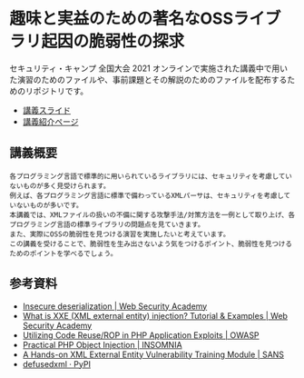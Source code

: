 # 趣味と実益のための著名なOSSライブラリ起因の脆弱性の探求
セキュリティ・キャンプ 全国大会 2021 オンラインで実施された講義中で用いた演習のためのファイルや、事前課題とその解説のためのファイルを配布するためのリポジトリです。

- [講義スライド](https://speakerdeck.com/tkmru/seccamp2021-b5)
- [講義紹介ページ](https://www.ipa.go.jp/jinzai/camp/2021/zenkoku2021_program_list.html#list_b5)

## 講義概要

```
各プログラミング言語で標準的に用いられているライブラリには、セキュリティを考慮していないものが多く見受けられます。
例えば、各プログラミング言語に標準で備わっているXMLパーサは、セキュリティを考慮していないものが多いです。
本講義では、XMLファイルの扱いの不備に関する攻撃手法/対策方法を一例として取り上げ、各プログラミング言語の標準ライブラリの問題点を見ていきます。
また、実際にOSSの脆弱性を見つける演習を実施したいと考えています。
この講義を受けることで、脆弱性を生み出さないよう気をつけるポイント、脆弱性を見つけるためのポイントを学べるでしょう。
```

## 参考資料
- [Insecure deserialization | Web Security Academy](https://portswigger.net/web-security/deserialization)
- [What is XXE (XML external entity) injection? Tutorial & Examples | Web Security Academy](https://portswigger.net/web-security/xxe)
- [Utilizing Code Reuse/ROP in PHP Application Exploits | OWASP](https://owasp.org/www-pdf-archive/Utilizing-Code-Reuse-Or-Return-Oriented-Programming-In-PHP-Application-Exploits.pdf)
- [Practical PHP Object Injection | INSOMNIA](https://insomniasec.com/downloads/publications/Practical%20PHP%20Object%20Injection.pdf)
- [A Hands-on XML External Entity Vulnerability Training Module | SANS](https://www.sans.org/reading-room/whitepapers/application/hands-on-xml-external-entity-vulnerability-training-module-34397)
- [defusedxml · PyPI](https://pypi.org/project/defusedxml/#python-xml-libraries)
